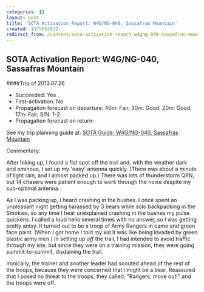 ```yaml
---
categories: []
layout: post
title: 'SOTA Activation Report: W4G/NG-040, Sassafras Mountain'
created: 1375652022
redirect_from: /content/sota-activation-report-w4gng-040-sassafras-mountain
---
```


SOTA Activation Report: W4G/NG-040, Sassafras Mountain
----------------------------------------------
####Trip of 2013.07.26
* Succeeded: Yes
* First-activation: No
* Propagation forecast on departure: 40m: Fair, 30m: Good, 20m: Good, 17m: Fair, S/N: 1-2
* Propagation forecast on return:

See my trip planning guide at: [SOTA Guide: W4G/NG-040, Sassafras Mountain](http://k4kpk.com/content/sota-guide-w4gng-040-sassafras-mountain)


Commentary:

After hiking up, I found a flat spot off the trail and, with the weather dark and ominous, I set up my 'easy' antenna quickly. (There was about a minute of light rain, and I almost packed up.)  There was lots of thunderstorm QRN, but 14 chasers were patient enough to work through the noise despite my sub-optimal antenna.

As I was packing up, I heard crashing in the bushes.  I once spent an unpleasant night getting harassed by 3 bears while solo backpacking in the Smokies, so any time I hear unexplained crashing in the bushes my pulse quickens.  I called a loud hello several times with no answer, so I was getting pretty antsy.  It turned out to be a troop of Army Rangers in camo and green face paint.  (When I got home I told my kid it was like being invaded by green plastic army men.)  In setting up *off* the trail, I had intended to avoid traffic through my site, but since they were on a training mission, they were going summit-to-summit, disdaining the trail.

Ironically, the trainer and another leader had scouted ahead of the rest of the troops, because they were concerned that *I* might be a bear.  Reassured that I posed no threat to the troops, they called, "Rangers, move out!" and the troops were off.

